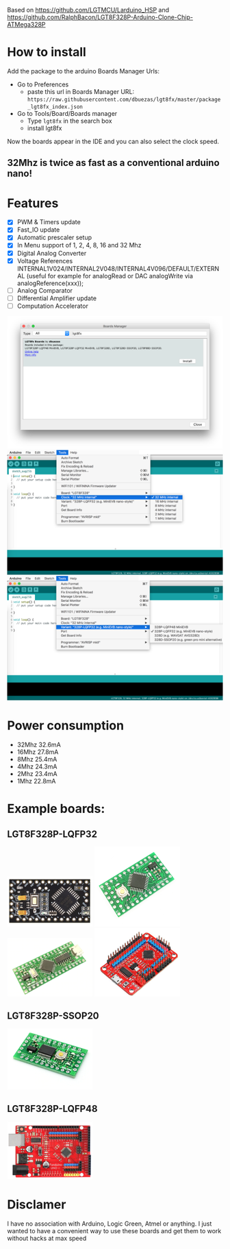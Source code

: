 Based on https://github.com/LGTMCU/Larduino_HSP and https://github.com/RalphBacon/LGT8F328P-Arduino-Clone-Chip-ATMega328P

# How to install

Add the package to the arduino Boards Manager Urls:

- Go to Preferences
  - paste this url in Boards Manager URL: `https://raw.githubusercontent.com/dbuezas/lgt8fx/master/package_lgt8fx_index.json`
- Go to Tools/Board/Boards manager
  - Type `lgt8fx` in the search box
  - install lgt8fx

Now the boards appear in the IDE and you can also select the clock speed.

## 32Mhz is twice as fast as a conventional arduino nano!

# Features

- [x] PWM & Timers update
- [x] Fast_IO update
- [x] Automatic prescaler setup
- [x] In Menu support of 1, 2, 4, 8, 16 and 32 Mhz
- [x] Digital Analog Converter
- [x] Voltage References INTERNAL1V024/INTERNAL2V048/INTERNAL4V096/DEFAULT/EXTERNAL (useful for example for analogRead or DAC analogWrite via analogReference(xxx));
- [ ] Analog Comparator
- [ ] Differential Amplifier update
- [ ] Computation Accelerator

<img src="./boards_manager.png" alt="Boards Manager" />
<img src="./clock.png" alt="Clock" />
<img src="./variants.png" alt="Variants" />

# Power consumption

- 32Mhz 32.6mA
- 16Mhz 27.8mA
- 8Mhz 25.4mA
- 4Mhz 24.3mA
- 2Mhz 23.4mA
- 1Mhz 22.8mA

# Example boards:

## LGT8F328P-LQFP32

<img src="./wavgat_pro_mini.png" alt="Wavgat Pro Mini pseudo-clone" width="200"/>
<img src="./pro_mini_LQFP32.png" alt="Pro Mini style" width="200"/>
<img src="./nano_LQFP32.png" alt="Nano style" width="200"/>
<img src="./uno_LQFP32.jpeg" alt="Uno style" width="200"/>

## LGT8F328P-SSOP20

<img src="./ssop20.png" alt="Pro Mini simil" width="200"/>

## LGT8F328P-LQFP48

<img src="./uno_LQFP48.png" alt="Uno style" width="200"/>

# Disclamer

I have no association with Arduino, Logic Green, Atmel or anything. I just wanted to have a convenient way to use these boards and get them to work without hacks at max speed
